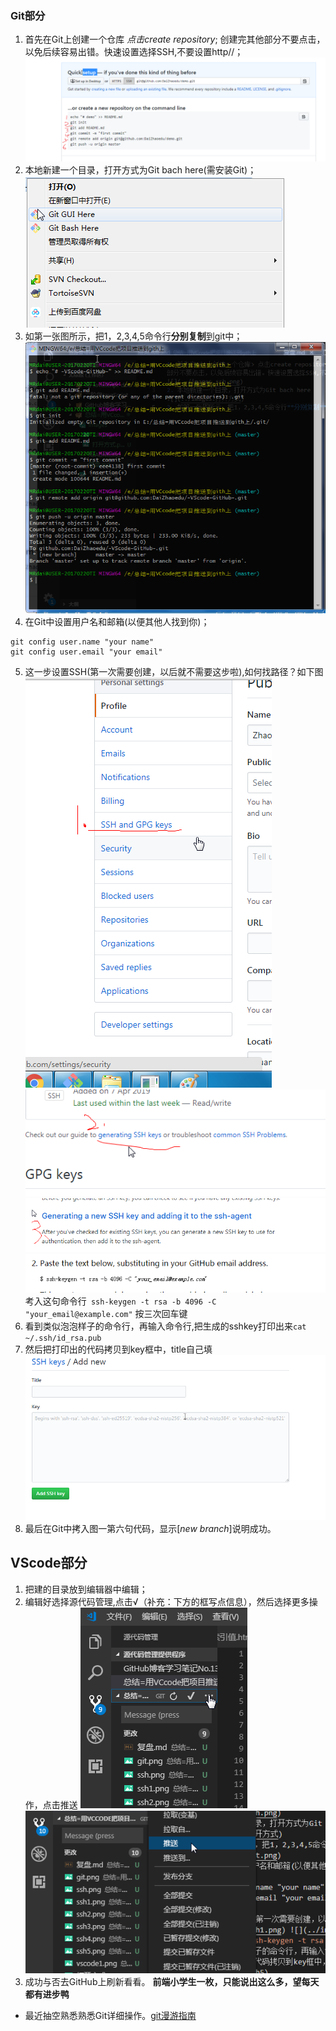  ### Git部分
1. 首先在Git上创建一个仓库 _点击create repository_; 创建完其他部分不要点击，以免后续容易出错。快速设置选择SSH,不要设置http//；
![](images/ssh.png)
2. 本地新建一个目录，打开方式为Git bach here(需安装Git)；
![](images/打开方式.png)
3. 如第一张图所示，把1，2,3,4,5命令行**分别复制**到git中；
![](images/git.png)
4. 在Git中设置用户名和邮箱(以便其他人找到你)；
```
git config user.name "your name"
git config user.email "your email"
```
5. 这一步设置SSH(第一次需要创建，以后就不需要这步啦),如何找路径？如下图
![](images/ssh1.png) ![](images/ssh2.png) ![](images/ssh3.png) ![](images/ssh4.png)
考入这句命令行` ssh-keygen -t rsa -b 4096 -C "your_email@example.com"` 按三次回车键
6. 看到类似泡泡样子的命令行，再输入命令行,把生成的sshkey打印出来`cat ~/.ssh/id_rsa.pub`
7. 然后把打印出的代码拷贝到key框中，title自己填
![](images/ssh5.png)
8. 最后在Git中拷入图一第六句代码，显示[*new branch*]说明成功。
## VScode部分
1. 把建的目录放到编辑器中编辑；
2. 编辑好选择源代码管理,点击√（补充：下方的框写点信息），然后选择更多操作，点击推送
![](images/vscode1.png) ![](images/vs2.png)
3. 成功与否去GitHub上刷新看看。
**前端小学生一枚，只能说出这么多，望每天都有进步鸭**
- 最近抽空熟悉熟悉Git详细操作。[git漫游指南](https://github.com/phodal/github)
   
